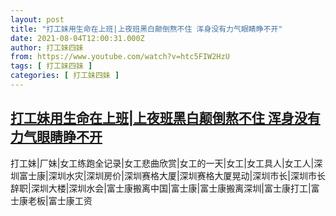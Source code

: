 ```yaml
---
layout: post
title: "打工妹用生命在上班|上夜班黑白颠倒熬不住 浑身没有力气眼睛睁不开"
date: 2021-08-04T12:00:31.000Z
author: 打工妹四妹
from: https://www.youtube.com/watch?v=htc5FIW2HzU
tags: [ 打工妹四妹 ]
categories: [ 打工妹四妹 ]
---
```

<!--1628078431000-->
[打工妹用生命在上班|上夜班黑白颠倒熬不住 浑身没有力气眼睛睁不开](https://www.youtube.com/watch?v=htc5FIW2HzU)
------

<div>
打工妹|厂妹|女工练跑全记录|女工悲曲欣赏|女工的一天|女工|女工具人|女工人|深圳富士康|深圳水灾|深圳房价|深圳赛格大厦|深圳赛格大厦晃动|深圳市长|深圳市长辞职|深圳大楼|深圳水会|富士康搬离中国|富士康|富士康搬离深圳|富士康打工|富士康老板|富士康工资
</div>
